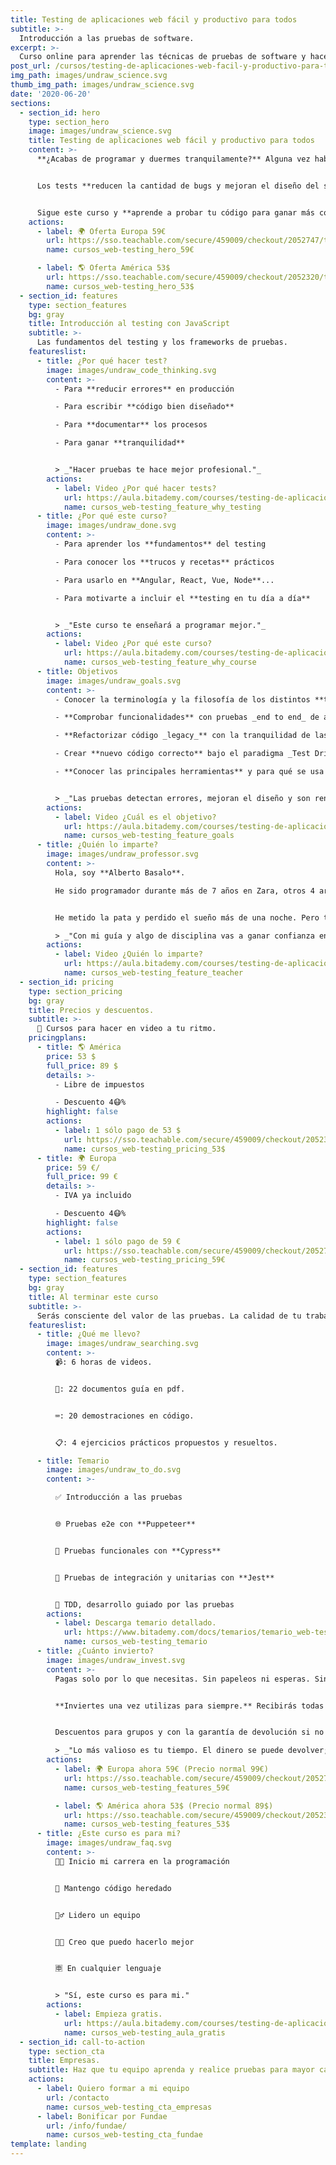 ```yaml
---
title: Testing de aplicaciones web fácil y productivo para todos
subtitle: >-
  Introducción a las pruebas de software.
excerpt: >-
  Curso online para aprender las técnicas de pruebas de software y hacer testing fácil y rentable.
post_url: /cursos/testing-de-aplicaciones-web-facil-y-productivo-para-todos/
img_path: images/undraw_science.svg
thumb_img_path: images/undraw_science.svg
date: '2020-06-20'
sections:
  - section_id: hero
    type: section_hero
    image: images/undraw_science.svg
    title: Testing de aplicaciones web fácil y productivo para todos
    content: >-
      **¿Acabas de programar y duermes tranquilamente?** Alguna vez habrás sentido un escalofrío al desplegar tu web.


      Los tests **reducen la cantidad de bugs y mejoran el diseño del software**. Se pueden hacer de forma sencilla, incluso divertida; y desde luego rentable.


      Sigue este curso y **aprende a probar tu código para ganar más confianza y tranquilidad.**
    actions:
      - label: 🌍 Oferta Europa 59€
        url: https://sso.teachable.com/secure/459009/checkout/2052747/testing-de-aplicaciones-web-facil-y-productivo-para-todos?coupon_code=BIT_40
        name: cursos_web-testing_hero_59€

      - label: 🌎 Oferta América 53$
        url: https://sso.teachable.com/secure/459009/checkout/2052320/testing-de-aplicaciones-web-facil-y-productivo-para-todos?coupon_code=BIT_40
        name: cursos_web-testing_hero_53$
  - section_id: features
    type: section_features
    bg: gray
    title: Introducción al testing con JavaScript
    subtitle: >-
      Las fundamentos del testing y los frameworks de pruebas.
    featureslist:
      - title: ¿Por qué hacer test?
        image: images/undraw_code_thinking.svg
        content: >-
          - Para **reducir errores** en producción

          - Para escribir **código bien diseñado**

          - Para **documentar** los procesos

          - Para ganar **tranquilidad**


          > _"Hacer pruebas te hace mejor profesional."_
        actions:
          - label: Video ¿Por qué hacer tests?
            url: https://aula.bitademy.com/courses/testing-de-aplicaciones-web-facil-y-productivo-para-todos/lectures/21502622
            name: cursos_web-testing_feature_why_testing
      - title: ¿Por qué este curso?
        image: images/undraw_done.svg
        content: >-
          - Para aprender los **fundamentos** del testing

          - Para conocer los **trucos y recetas** prácticos

          - Para usarlo en **Angular, React, Vue, Node**...

          - Para motivarte a incluir el **testing en tu día a día**


          > _"Este curso te enseñará a programar mejor."_
        actions:
          - label: Video ¿Por qué este curso?
            url: https://aula.bitademy.com/courses/testing-de-aplicaciones-web-facil-y-productivo-para-todos/lectures/21502635
            name: cursos_web-testing_feature_why_course
      - title: Objetivos
        image: images/undraw_goals.svg
        content: >-
          - Conocer la terminología y la filosofía de los distintos **tipos de pruebas**.

          - **Comprobar funcionalidades** con pruebas _end to end_ de aplicaciones web.

          - **Refactorizar código _legacy_** con la tranquilidad de las pruebas unitarias y de integración.

          - Crear **nuevo código correcto** bajo el paradigma _Test Driven Development_.

          - **Conocer las principales herramientas** y para qué se usa cada una. _Puppeteer, Cypress y Jest._


          > _"Las pruebas detectan errores, mejoran el diseño y son rentables."_
        actions:
          - label: Video ¿Cuál es el objetivo?
            url: https://aula.bitademy.com/courses/testing-de-aplicaciones-web-facil-y-productivo-para-todos/lectures/18124744
            name: cursos_web-testing_feature_goals
      - title: ¿Quién lo imparte?
        image: images/undraw_professor.svg
        content: >-
          Hola, soy **Alberto Basalo**.

          He sido programador durante más de 7 años en Zara, otros 4 arquitecto de software para Tous y desde 2011 dirijo mi propia consultora. En total más de 20 años en la industria del software en grandes y pequeñas empresas.


          He metido la pata y perdido el sueño más de una noche. Pero también he aprendido que **las pruebas me permiten dormir tranquilo**.

          > _"Con mi guía y algo de disciplina vas a ganar confianza en tu desarrollo."_
        actions:
          - label: Video ¿Quién lo imparte?
            url: https://aula.bitademy.com/courses/testing-de-aplicaciones-web-facil-y-productivo-para-todos/lectures/18124745
            name: cursos_web-testing_feature_teacher
  - section_id: pricing
    type: section_pricing
    bg: gray
    title: Precios y descuentos.
    subtitle: >-
      🏡 Cursos para hacer en video a tu ritmo.
    pricingplans:
      - title: 🌎 América
        price: 53 $
        full_price: 89 $
        details: >-
          - Libre de impuestos

          - Descuento 4😷%
        highlight: false
        actions:
          - label: 1 sólo pago de 53 $
            url: https://sso.teachable.com/secure/459009/checkout/2052320/testing-de-aplicaciones-web-facil-y-productivo-para-todos?coupon_code=BIT_40
            name: cursos_web-testing_pricing_53$
      - title: 🌍 Europa
        price: 59 €/
        full_price: 99 €
        details: >-
          - IVA ya incluido

          - Descuento 4😷%
        highlight: false
        actions:
          - label: 1 sólo pago de 59 €
            url: https://sso.teachable.com/secure/459009/checkout/2052747/testing-de-aplicaciones-web-facil-y-productivo-para-todos?coupon_code=BIT_40
            name: cursos_web-testing_pricing_59€
  - section_id: features
    type: section_features
    bg: gray
    title: Al terminar este curso
    subtitle: >-
      Serás consciente del valor de las pruebas. La calidad de tu trabajo va a mejorar y se reflejará en tu reconocimiento laboral y en tu confianza.
    featureslist:
      - title: ¿Qué me llevo?
        image: images/undraw_searching.svg
        content: >-
          📹: 6 horas de videos.


          📖: 22 documentos guía en pdf.


          ⌨: 20 demostraciones en código.


          📋: 4 ejercicios prácticos propuestos y resueltos.

      - title: Temario
        image: images/undraw_to_do.svg
        content: >-

          ✅ Introducción a las pruebas


          🌐 Pruebas e2e con **Puppeteer**


          🌲 Pruebas funcionales con **Cypress**


          🔬 Pruebas de integración y unitarias con **Jest**


          🧬 TDD, desarrollo guiado por las pruebas
        actions:
          - label: Descarga temario detallado.
            url: https://www.bitademy.com/docs/temarios/temario_web-testing.pdf
            name: cursos_web-testing_temario
      - title: ¿Cuánto invierto?
        image: images/undraw_invest.svg
        content: >-
          Pagas solo por lo que necesitas. Sin papeleos ni esperas. Sin ataduras ni suscripciones.


          **Inviertes una vez utilizas para siempre.** Recibirás todas las actualizaciones y novedades.


          Descuentos para grupos y con la garantía de devolución si no te resulta útil.

          > _"Lo más valioso es tu tiempo. El dinero se puede devolver; el tiempo no."_
        actions:
          - label: 🌍 Europa ahora 59€ (Precio normal 99€)
            url: https://sso.teachable.com/secure/459009/checkout/2052747/testing-de-aplicaciones-web-facil-y-productivo-para-todos?coupon_code=BIT_40
            name: cursos_web-testing_features_59€

          - label: 🌎 América ahora 53$ (Precio normal 89$)
            url: https://sso.teachable.com/secure/459009/checkout/2052320/testing-de-aplicaciones-web-facil-y-productivo-para-todos?coupon_code=BIT_40
            name: cursos_web-testing_features_53$
      - title: ¿Este curso es para mi?
        image: images/undraw_faq.svg
        content: >-
          👨‍💻 Inicio mi carrera en la programación


          👴 Mantengo código heredado


          🙋‍♂️ Lidero un equipo


          👨‍💼 Creo que puedo hacerlo mejor


          🈸 En cualquier lenguaje


          > "Sí, este curso es para mi."
        actions:
          - label: Empieza gratis.
            url: https://aula.bitademy.com/courses/testing-de-aplicaciones-web-facil-y-productivo-para-todos/lectures/18124744
            name: cursos_web-testing_aula_gratis
  - section_id: call-to-action
    type: section_cta
    title: Empresas.
    subtitle: Haz que tu equipo aprenda y realice pruebas para mayor calidad y fiabilidad del software.
    actions:
      - label: Quiero formar a mi equipo
        url: /contacto
        name: cursos_web-testing_cta_empresas
      - label: Bonificar por Fundae
        url: /info/fundae/
        name: cursos_web-testing_cta_fundae
template: landing
---
```

